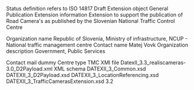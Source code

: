 Status definition refers to ISO 14817
Draft
Extension object
General Publication
Extension information
Extension to support the publication of Road Camera's  as published by the Slovenian National Traffic Control Centre

Organization name
Republic of Slovenia, Ministry of infrastructure, NCUP - National traffic management centre
Contact name
Matej Vovk
Organization description
Government, Public Services

Contact mail
dummy
Centre type
TMC
XMI file
DatexII_3.3_realiscameras-3.0_D2Payload.xml
XML schema
DATEXII_3_Common.xsd
DATEXII_3_D2Payload.xsd
DATEXII_3_LocationReferencing.xsd
DATEXII_3_TrafficCamerasExtension.xsd
3.2